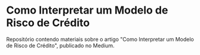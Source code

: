 # Como Interpretar um Modelo de Risco de Crédito #


Repositório contendo materiais sobre o artigo "Como Interpretar um Modelo de Risco de Crédito", publicado no Medium.
